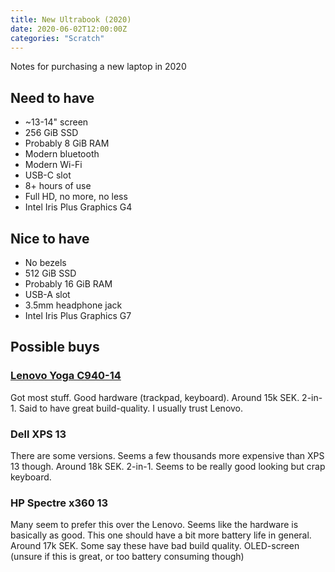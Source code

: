 ```yaml
---
title: New Ultrabook (2020)
date: 2020-06-02T12:00:00Z
categories: "Scratch"
---
```

Notes for purchasing a new laptop in 2020

## Need to have
* ~13-14" screen  
* 256 GiB SSD  
* Probably 8 GiB RAM
* Modern bluetooth  
* Modern Wi-Fi
* USB-C slot
* 8+ hours of use  
* Full HD, no more, no less
* Intel Iris Plus Graphics G4


## Nice to have
* No bezels  
* 512 GiB SSD  
* Probably 16 GiB RAM
* USB-A slot
* 3.5mm headphone jack  
* Intel Iris Plus Graphics G7

## Possible buys

### [Lenovo Yoga C940-14](https://www.prisjakt.nu/jamfor/produkter/5260166,5218665)
Got most stuff. Good hardware (trackpad, keyboard). Around 15k SEK. 2-in-1. Said to have great build-quality. I usually trust Lenovo.

### Dell XPS 13
There are some versions. Seems a few thousands more expensive than XPS 13 though. Around 18k SEK. 2-in-1. Seems to be really good looking but crap keyboard.

### HP Spectre x360 13
Many seem to prefer this over the Lenovo. Seems like the hardware is basically as good. This one should have a bit more battery life in general. Around 17k SEK. Some say these have bad build quality. OLED-screen (unsure if this is great, or too battery consuming though)
